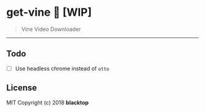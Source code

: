 # get-vine :construction: [WIP]

> Vine Video Downloader

---

## Todo

- [ ] Use headless chrome instead of `otto`

## License

MIT Copyright (c) 2018 **blacktop**
